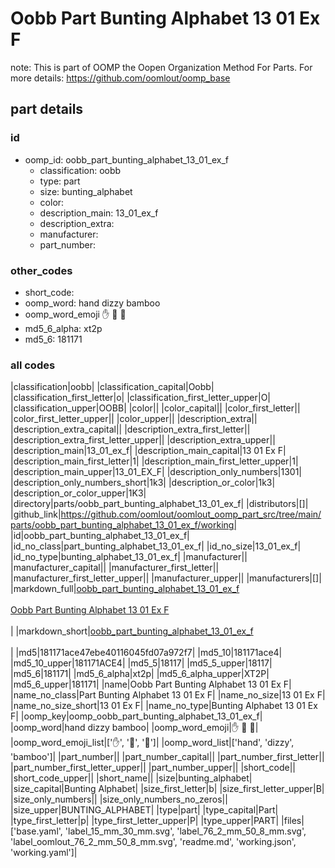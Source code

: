 # Oobb Part Bunting Alphabet 13 01 Ex F  

note: This is part of OOMP the Oopen Organization Method For Parts. For more details: https://github.com/oomlout/oomp_base

##  part details





### id
* oomp_id: oobb_part_bunting_alphabet_13_01_ex_f
  * classification: oobb
  * type: part
  * size: bunting_alphabet
  * color: 
  * description_main: 13_01_ex_f
  * description_extra: 
  * manufacturer: 
  * part_number: 

### other_codes
* short_code: 
* oomp_word: hand dizzy bamboo
* oomp_word_emoji :hand: :dizzy: :bamboo:
* md5_6_alpha: xt2p
* md5_6: 181171

### all codes 
|classification|oobb|
|classification_capital|Oobb|
|classification_first_letter|o|
|classification_first_letter_upper|O|
|classification_upper|OOBB|
|color||
|color_capital||
|color_first_letter||
|color_first_letter_upper||
|color_upper||
|description_extra||
|description_extra_capital||
|description_extra_first_letter||
|description_extra_first_letter_upper||
|description_extra_upper||
|description_main|13_01_ex_f|
|description_main_capital|13 01 Ex F|
|description_main_first_letter|1|
|description_main_first_letter_upper|1|
|description_main_upper|13_01_EX_F|
|description_only_numbers|1301|
|description_only_numbers_short|1k3|
|description_or_color|1k3|
|description_or_color_upper|1K3|
|directory|parts/oobb_part_bunting_alphabet_13_01_ex_f|
|distributors|[]|
|github_link|https://github.com/oomlout/oomlout_oomp_part_src/tree/main/parts/oobb_part_bunting_alphabet_13_01_ex_f/working|
|id|oobb_part_bunting_alphabet_13_01_ex_f|
|id_no_class|part_bunting_alphabet_13_01_ex_f|
|id_no_size|13_01_ex_f|
|id_no_type|bunting_alphabet_13_01_ex_f|
|manufacturer||
|manufacturer_capital||
|manufacturer_first_letter||
|manufacturer_first_letter_upper||
|manufacturer_upper||
|manufacturers|[]|
|markdown_full|[oobb_part_bunting_alphabet_13_01_ex_f](https://github.com/oomlout/oomlout_oomp_part_src/tree/main/parts/oobb_part_bunting_alphabet_13_01_ex_f/working)<br>[](https://github.com/oomlout/oomlout_oomp_part_src/tree/main/parts/oobb_part_bunting_alphabet_13_01_ex_f/working)<br>[Oobb Part Bunting Alphabet 13 01 Ex F](https://github.com/oomlout/oomlout_oomp_part_src/tree/main/parts/oobb_part_bunting_alphabet_13_01_ex_f/working)<br><br>|
|markdown_short|[oobb_part_bunting_alphabet_13_01_ex_f](https://github.com/oomlout/oomlout_oomp_part_src/tree/main/parts/oobb_part_bunting_alphabet_13_01_ex_f/working)<br><br>|
|md5|181171ace47ebe40116045fd07a972f7|
|md5_10|181171ace4|
|md5_10_upper|181171ACE4|
|md5_5|18117|
|md5_5_upper|18117|
|md5_6|181171|
|md5_6_alpha|xt2p|
|md5_6_alpha_upper|XT2P|
|md5_6_upper|181171|
|name|Oobb Part Bunting Alphabet 13 01 Ex F|
|name_no_class|Part Bunting Alphabet 13 01 Ex F|
|name_no_size|13 01 Ex F|
|name_no_size_short|13 01 Ex F|
|name_no_type|Bunting Alphabet 13 01 Ex F|
|oomp_key|oomp_oobb_part_bunting_alphabet_13_01_ex_f|
|oomp_word|hand dizzy bamboo|
|oomp_word_emoji|:hand: :dizzy: :bamboo:|
|oomp_word_emoji_list|[':hand:', ':dizzy:', ':bamboo:']|
|oomp_word_list|['hand', 'dizzy', 'bamboo']|
|part_number||
|part_number_capital||
|part_number_first_letter||
|part_number_first_letter_upper||
|part_number_upper||
|short_code||
|short_code_upper||
|short_name||
|size|bunting_alphabet|
|size_capital|Bunting Alphabet|
|size_first_letter|b|
|size_first_letter_upper|B|
|size_only_numbers||
|size_only_numbers_no_zeros||
|size_upper|BUNTING_ALPHABET|
|type|part|
|type_capital|Part|
|type_first_letter|p|
|type_first_letter_upper|P|
|type_upper|PART|
|files|['base.yaml', 'label_15_mm_30_mm.svg', 'label_76_2_mm_50_8_mm.svg', 'label_oomlout_76_2_mm_50_8_mm.svg', 'readme.md', 'working.json', 'working.yaml']|
